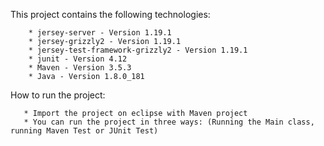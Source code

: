 This project contains the following technologies:

        * jersey-server - Version 1.19.1
        * jersey-grizzly2 - Version 1.19.1
        * jersey-test-framework-grizzly2 - Version 1.19.1
        * junit - Version 4.12
        * Maven - Version 3.5.3
        * Java - Version 1.8.0_181
        
How to run the project:

       * Import the project on eclipse with Maven project
       * You can run the project in three ways: (Running the Main class, running Maven Test or JUnit Test)
